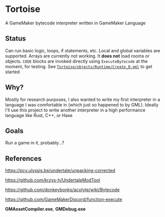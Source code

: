 # Tortoise
A GameMaker bytecode interpreter written in GameMaker Language

## Status
Can run basic logic, loops, if statements, etc. Local and global variables are supported. Arrays are currently not working.  It **does not** load rooms or objects. `CODE` blocks are invoked directly using `ExecuteBytecode` at the moment, for testing. See [`Tortoise/objects/Runtime/Create_0.gml`](https://github.com/nommiin/Tortoise/blob/master/Tortoise/objects/Runtime/Create_0.gml) to get started

## Why?
Mostly for research purposes, I also wanted to write my first interpreter in a language I was comfortable in (which just so happened to by GML). Ideally I'll use this project to write another interpreter in a high performance language like Rust, C++, or Haxe 

## Goals
Run a game in it, probably...?

## References
https://pcy.ulyssis.be/undertale/unpacking-corrected

https://github.com/krzys-h/UndertaleModTool

https://github.com/donkeybonks/acolyte/wiki/Bytecode

https://github.com/GameMakerDiscord/function-execute

**GMAssetCompiler.exe**, **GMDebug.exe**
